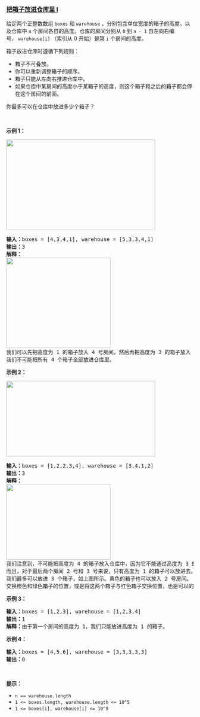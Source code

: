 ### [把箱子放进仓库里 I](https://leetcode-cn.com/problems/put-boxes-into-the-warehouse-i)

<p>给定两个正整数数组 <code>boxes</code> 和 <code>warehouse</code> ，分别包含单位宽度的箱子的高度，以及仓库中 <code>n</code> 个房间各自的高度。仓库的房间分别从 <code>0</code> 到 <code>n - 1</code> 自左向右编号， <code>warehouse[i]</code> （索引从 0 开始）是第 <code>i</code> 个房间的高度。</p>

<p>箱子放进仓库时遵循下列规则：</p>

<ul>
	<li>箱子不可叠放。</li>
	<li>你可以重新调整箱子的顺序。</li>
	<li>箱子只能从左向右推进仓库中。</li>
	<li>如果仓库中某房间的高度小于某箱子的高度，则这个箱子和之后的箱子都会停在这个房间的前面。</li>
</ul>

<p>你最多可以在仓库中放进多少个箱子？</p>

<p> </p>

<p><strong>示例 1：</strong></p>

<p><strong><img alt="" src="https://assets.leetcode.com/uploads/2020/08/26/11.png" style="height: 242px; width: 400px;" /></strong></p>

<pre>
<strong>输入：</strong>boxes = [4,3,4,1], warehouse = [5,3,3,4,1]
<strong>输出：</strong>3
<strong>解释：
</strong><img alt="" src="https://assets.leetcode.com/uploads/2020/08/26/12.png" style="height: 242px; width: 280px;" />
我们可以先把高度为 1 的箱子放入 4 号房间，然后再把高度为 3 的箱子放入 1 号、 2 号或 3 号房间，最后再把高度为 4 的箱子放入 0 号房间。
我们不可能把所有 4 个箱子全部放进仓库里。</pre>

<p><strong>示例 2：</strong></p>

<p><strong><img alt="" src="https://assets.leetcode.com/uploads/2020/08/26/21.png" style="height: 202px; width: 400px;" /></strong></p>

<pre>
<strong>输入：</strong>boxes = [1,2,2,3,4], warehouse = [3,4,1,2]
<strong>输出：</strong>3
<strong>解释：
<img alt="" src="https://assets.leetcode.com/uploads/2020/08/26/22.png" style="height: 202px; width: 280px;" />
</strong>我们注意到，不可能把高度为 4 的箱子放入仓库中，因为它不能通过高度为 3 的房间。
而且，对于最后两个房间 2 号和 3 号来说，只有高度为 1 的箱子可以放进去。
我们最多可以放进 3 个箱子，如上图所示。黄色的箱子也可以放入 2 号房间。
交换橙色和绿色箱子的位置，或是将这两个箱子与红色箱子交换位置，也是可以的。</pre>

<p><strong>示例 3：</strong></p>

<pre>
<strong>输入：</strong>boxes = [1,2,3], warehouse = [1,2,3,4]
<strong>输出：</strong>1
<strong>解释：</strong>由于第一个房间的高度为 1，我们只能放进高度为 1 的箱子。
</pre>

<p><strong>示例 4：</strong></p>

<pre>
<strong>输入：</strong>boxes = [4,5,6], warehouse = [3,3,3,3,3]
<strong>输出：</strong>0
</pre>

<p> </p>

<p><strong>提示：</strong></p>

<ul>
	<li><code>n == warehouse.length</code></li>
	<li><code>1 <= boxes.length, warehouse.length <= 10^5</code></li>
	<li><code>1 <= boxes[i], warehouse[i] <= 10^9</code></li>
</ul>
